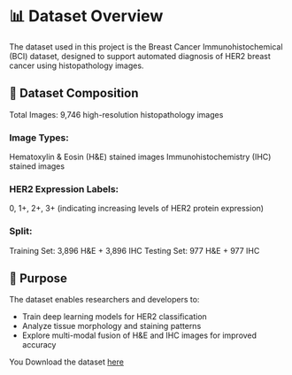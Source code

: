 # 📊 Dataset Overview

The dataset used in this project is the Breast Cancer Immunohistochemical (BCI) dataset, designed to support automated diagnosis of HER2 breast cancer using histopathology images.

## 🧬 Dataset Composition
Total Images: 9,746 high-resolution histopathology images

### Image Types:
Hematoxylin & Eosin (H&E) stained images
Immunohistochemistry (IHC) stained images

### HER2 Expression Labels:
0, 1+, 2+, 3+ (indicating increasing levels of HER2 protein expression)

### Split:
Training Set: 3,896 H&E + 3,896 IHC
Testing Set: 977 H&E + 977 IHC

## 🎯 Purpose
The dataset enables researchers and developers to:
- Train deep learning models for HER2 classification
- Analyze tissue morphology and staining patterns
- Explore multi-modal fusion of H&E and IHC images for improved accuracy

You Download the dataset [here](https://drive.google.com/file/d/1C-Px7dBaTdiY4SPXuong401S8Q0Auxok/view?usp=drive_link)
